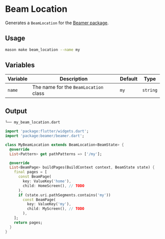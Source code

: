 # Beam Location

Generates a `BeamLocation` for the [Beamer package](https://pub.dev/packages/beamer).

## Usage

```sh
mason make beam_location --name my
```

## Variables

| Variable | Description                           | Default | Type     |
| -------- |---------------------------------------| ------- | -------- |
| `name`   | The name for the `BeamLocation` class | `my`    | `string` |

## Output

```sh
└── my_beam_location.dart
```

```dart
import 'package:flutter/widgets.dart';
import 'package:beamer/beamer.dart';

class MyBeamLocation extends BeamLocation<BeamState> {
  @override
  List<Pattern> get pathPatterns => ['/my'];

  @override
  List<BeamPage> buildPages(BuildContext context, BeamState state) {
    final pages = [
      const BeamPage(
        key: ValueKey('home'),
        child: HomeScreen(), // TODO
      ),
      if (state.uri.pathSegments.contains('my'))
        const BeamPage(
          key: ValueKey('my'),
          child: MyScreen(), // TODO
        ),
    ];
    return pages;
  }
}
```
